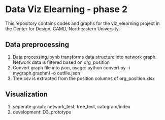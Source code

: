 # Data Viz Elearning - phase 2
This repository contains codes and graphs for the viz_elearning project in the Center for Design, CAMD, Northeastern University.
## Data preprocessing
1. Data processing.ipynb transforms data structure into network graph. Network data is filtered based on org_position
2. Convert graph file into json, usage: python convert.py -i mygraph.graphml -o outfile.json
3. Tree.csv is extracted from the position columns of org_position.xlsx
## Visualization
1. seperate graph: network_test, tree_test, catogram/index
2. development: D3_prototype